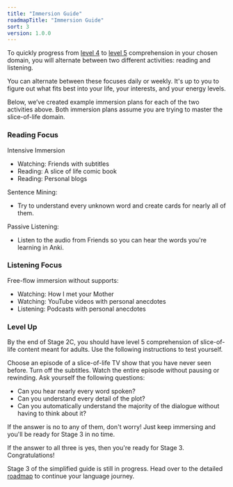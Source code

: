 ```yaml
---
title: "Immersion Guide"
roadmapTitle: "Immersion Guide"
sort: 3
version: 1.0.0
---
```


To quickly progress from [level 4][level-4] to [level 5][level-5] comprehension in your chosen domain, you will alternate between two different activities: reading and listening.

You can alternate between these focuses daily or weekly. It's up to you to figure out what fits best into your life, your interests, and your energy levels.

Below, we’ve created example immersion plans for each of the two activities above. Both immersion plans assume you are trying to master the slice-of-life domain.

### Reading Focus
Intensive Immersion
* Watching: Friends with subtitles
* Reading: A slice of life comic book
* Reading: Personal blogs

Sentence Mining:
* Try to understand every unknown word and create cards for nearly all of them.

Passive Listening:
* Listen to the audio from Friends so you can hear the words you're learning in Anki.

### Listening Focus
Free-flow immersion without supports:
* Watching: How I met your Mother
* Watching: YouTube videos with personal anecdotes
* Listening: Podcasts with personal anecdotes

### Level Up
By the end of Stage 2C, you should have level 5 comprehension of slice-of-life content meant for adults. Use the following instructions to test yourself.

Choose an episode of a slice-of-life TV show that you have never seen before. Turn off the subtitles. Watch the entire episode without pausing or rewinding. Ask yourself the following questions:
* Can you hear nearly every word spoken?
* Can you understand every detail of the plot?
* Can you automatically understand the majority of the dialogue without having to think about it?

If the answer is no to any of them, don't worry! Just keep immersing and you'll be ready for Stage 3 in no time.

If the answer to all three is yes, then you're ready for Stage 3. Congratulations!

Stage 3 of the simplified guide is still in progress. Head over to the detailed [roadmap][roadmap] to continue your language journey.

[level-4]: /simplified/stage-2/a/measure-comprehension#Level-4-Story
[level-5]: /simplified/stage-2/a/measure-comprehension#Level-5-Comfortable
[roadmap]: /roadmap
